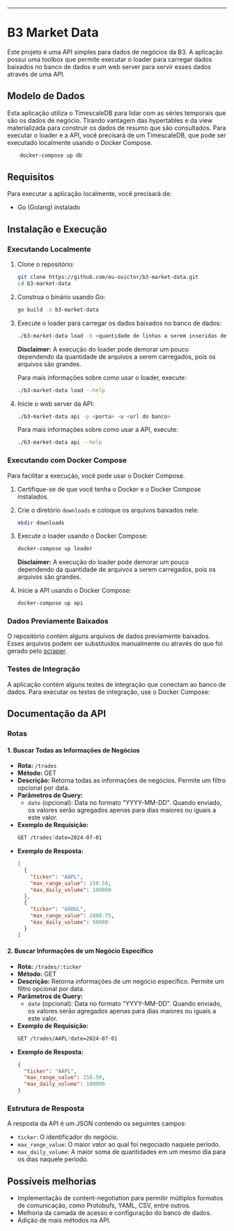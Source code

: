 ---

# B3 Market Data

Este projeto é uma API simples para dados de negócios da B3. A aplicação possui uma toolbox que permite executar o loader para carregar dados baixados no banco de dados e um web server para servir esses dados através de uma API.

## Modelo de Dados

Esta aplicação utiliza o TimescaleDB para lidar com as séries temporais que são os dados de negócio. Tirando vantagem das hypertables e da view materializada para construir os dados de resumo que são consultados. Para executar o loader e a API, você precisará de um TimescaleDB, que pode ser executado localmente usando o Docker Compose.
```sh
    docker-compose up db
```

## Requisitos

Para executar a aplicação localmente, você precisará de:

- Go (Golang) instalado

## Instalação e Execução

### Executando Localmente

1. Clone o repositório:
    ```sh
    git clone https://github.com/eu-ovictor/b3-market-data.git
    cd b3-market-data
    ```

2. Construa o binário usando Go:
    ```sh
    go build -o b3-market-data
    ```

3. Execute o loader para carregar os dados baixados no banco de dados:
    ```sh
    ./b3-market-data load -b <quantidade de linhas a serem inseridas de uma vez> -u <url do banco> -d <diretório contendo arquivos baixados>
    ```
    **Disclaimer:** A execução do loader pode demorar um pouco dependendo da quantidade de arquivos a serem carregados, pois os arquivos são grandes.
    
    Para mais informações sobre como usar o loader, execute:
    ```sh
    ./b3-market-data load --help
    ```

4. Inicie o web server da API:
    ```sh
    ./b3-market-data api -p <porta> -u <url do banco>
    ```
    Para mais informações sobre como usar a API, execute:
    ```sh
    ./b3-market-data api --help
    ```

### Executando com Docker Compose

Para facilitar a execução, você pode usar o Docker Compose.

1. Certifique-se de que você tenha o Docker e o Docker Compose instalados.

2. Crie o diretório `downloads` e coloque os arquivos baixados nele:
    ```sh
    mkdir downloads
    ```

3. Execute o loader usando o Docker Compose:
    ```sh
    docker-compose up loader
    ```
    **Disclaimer:** A execução do loader pode demorar um pouco dependendo da quantidade de arquivos a serem carregados, pois os arquivos são grandes.

4. Inicie a API usando o Docker Compose:
    ```sh
    docker-compose up api
    ```

### Dados Previamente Baixados

O repositório contém alguns arquivos de dados previamente baixados. Esses arquivos podem ser substituídos manualmente ou através do que foi gerado pelo [scraper](https://github.com/eu-ovictor/b3-market-data/tree/main/scraper).

### Testes de Integração

A aplicação contém alguns testes de integração que conectam ao banco de dados. Para executar os testes de integração, use o Docker Compose:

## Documentação da API

### Rotas

#### 1. Buscar Todas as Informações de Negócios

- **Rota:** `/trades`
- **Método:** GET
- **Descrição:** Retorna todas as informações de negócios. Permite um filtro opcional por data.
- **Parâmetros de Query:**
  - `date` (opcional): Data no formato "YYYY-MM-DD". Quando enviado, os valores serão agregados apenas para dias maiores ou iguais a este valor.
- **Exemplo de Requisição:**
  ```sh
  GET /trades?date=2024-07-01
  ```
- **Exemplo de Resposta:**
  ```json
  [
    {
      "ticker": "AAPL",
      "max_range_value": 150.50,
      "max_daily_volume": 100000
    },
    {
      "ticker": "GOOGL",
      "max_range_value": 2800.75,
      "max_daily_volume": 50000
    }
  ]
  ```

#### 2. Buscar Informações de um Negócio Específico

- **Rota:** `/trades/:ticker`
- **Método:** GET
- **Descrição:** Retorna informações de um negócio específico. Permite um filtro opcional por data.
- **Parâmetros de Query:**
  - `date` (opcional): Data no formato "YYYY-MM-DD". Quando enviado, os valores serão agregados apenas para dias maiores ou iguais a este valor.
- **Exemplo de Requisição:**
  ```sh
  GET /trades/AAPL?date=2024-07-01
  ```
- **Exemplo de Resposta:**
  ```json
  {
    "ticker": "AAPL",
    "max_range_value": 150.50,
    "max_daily_volume": 100000
  }
  ```

### Estrutura de Resposta

A resposta da API é um JSON contendo os seguintes campos:
- `ticker`: O identificador do negócio.
- `max_range_value`: O maior valor ao qual foi negociado naquele período.
- `max_daily_volume`: A maior soma de quantidades em um mesmo dia para os dias naquele período.

## Possíveis melhorias

- Implementação de content-negotiation para permitir múltiplos formatos de comunicação, como Protobufs, YAML, CSV, entre outros.
- Melhoria da camada de acesso e configuração do banco de dados.
- Adição de mais métodos na API.